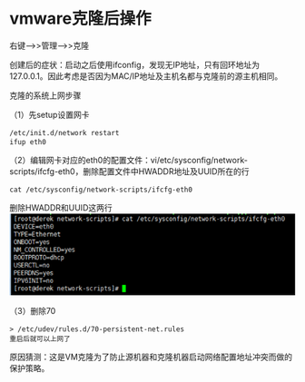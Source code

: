 # vmware克隆后操作
右键-->>管理-->>克隆



创建后的症状：启动之后使用ifconfig，发现无IP地址，只有回环地址为127.0.0.1。因此考虑是否因为MAC/IP地址及主机名都与克隆前的源主机相同。

克隆的系统上网步骤

（1）先setup设置网卡

```
/etc/init.d/network restart
ifup eth0
```

（2）编辑网卡对应的eth0的配置文件：vi/etc/sysconfig/network-scripts/ifcfg-eth0，删除配置文件中HWADDR地址及UUID所在的行

    cat /etc/sysconfig/network-scripts/ifcfg-eth0

 删除HWADDR和UUID这两行
![](../../_static/VMware_kelong.png)

（3）删除70

    > /etc/udev/rules.d/70-persistent-net.rules
    重启后就可以上网了
原因猜测：这是VM克隆为了防止源机器和克隆机器启动网络配置地址冲突而做的保护策略。